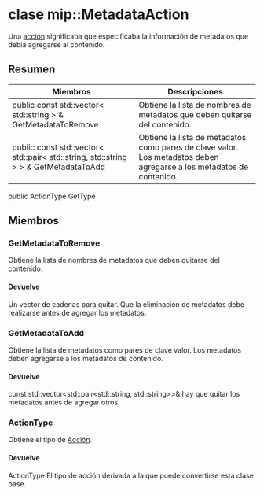 # <a name="class-mipmetadataaction"></a>clase mip::MetadataAction 
Una [acción](#classmip_1_1_action) significaba que especificaba la información de metadatos que debía agregarse al contenido.
## <a name="summary"></a>Resumen
 Miembros                        | Descripciones                                
--------------------------------|---------------------------------------------
public const std::vector< std::string > & GetMetadataToRemove | Obtiene la lista de nombres de metadatos que deben quitarse del contenido.
public const std::vector< std::pair< std::string, std::string > > & GetMetadataToAdd | Obtiene la lista de metadatos como pares de clave valor. Los metadatos deben agregarse a los metadatos de contenido.
public ActionType GetType
## <a name="members"></a>Miembros
### <a name="getmetadatatoremove"></a>GetMetadataToRemove
Obtiene la lista de nombres de metadatos que deben quitarse del contenido.
#### <a name="returns"></a>Devuelve
Un vector de cadenas para quitar. Que la eliminación de metadatos debe realizarse antes de agregar los metadatos.
### <a name="getmetadatatoadd"></a>GetMetadataToAdd
Obtiene la lista de metadatos como pares de clave valor. Los metadatos deben agregarse a los metadatos de contenido.
#### <a name="returns"></a>Devuelve
const std::vector<std::pair<std::string, std::string>>& hay que quitar los metadatos antes de agregar otros.
### <a name="actiontype"></a>ActionType
Obtiene el tipo de [Acción](#classmip_1_1_action).
#### <a name="returns"></a>Devuelve
ActionType El tipo de acción derivada a la que puede convertirse esta clase base.